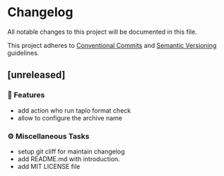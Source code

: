 # Changelog

All notable changes to this project will be documented in this file.

This project adheres to [Conventional Commits](https://www.conventionalcommits.org/) and [Semantic Versioning](https://semver.org/spec/v2.0.0.html)  guidelines.

## [unreleased]

### 🚀 Features

- add action who run taplo format check
- allow to configure the archive name

### ⚙️ Miscellaneous Tasks

- setup git cliff for maintain changelog
- add README.md with introduction.
- add MIT LICENSE file

<!-- generated by git-cliff -->
